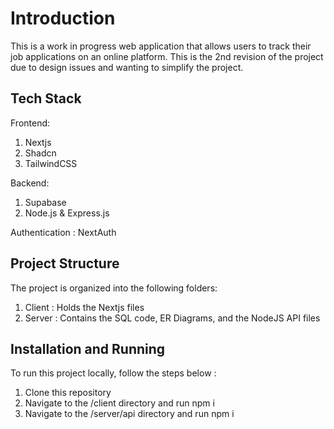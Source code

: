 # Introduction

This is a work in progress web application that allows users to track their job applications on an online platform. This is the 2nd revision of the project due to design issues and wanting to simplify the project.

## Tech Stack

Frontend:

1. Nextjs
2. Shadcn
3. TailwindCSS

Backend:

1. Supabase
2. Node.js & Express.js

Authentication : NextAuth

## Project Structure

The project is organized into the following folders:

1. Client : Holds the Nextjs files
2. Server : Contains the SQL code, ER Diagrams, and the NodeJS API files

## Installation and Running

To run this project locally, follow the steps below :

1. Clone this repository
2. Navigate to the /client directory and run npm i
3. Navigate to the /server/api directory and run npm i
